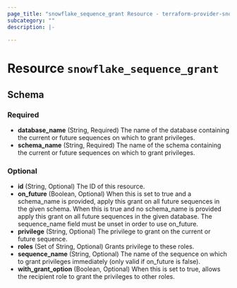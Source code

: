 ```yaml
---
page_title: "snowflake_sequence_grant Resource - terraform-provider-snowflake"
subcategory: ""
description: |-
  
---
```


# Resource `snowflake_sequence_grant`





## Schema

### Required

- **database_name** (String, Required) The name of the database containing the current or future sequences on which to grant privileges.
- **schema_name** (String, Required) The name of the schema containing the current or future sequences on which to grant privileges.

### Optional

- **id** (String, Optional) The ID of this resource.
- **on_future** (Boolean, Optional) When this is set to true and a schema_name is provided, apply this grant on all future sequences in the given schema. When this is true and no schema_name is provided apply this grant on all future sequences in the given database. The sequence_name field must be unset in order to use on_future.
- **privilege** (String, Optional) The privilege to grant on the current or future sequence.
- **roles** (Set of String, Optional) Grants privilege to these roles.
- **sequence_name** (String, Optional) The name of the sequence on which to grant privileges immediately (only valid if on_future is false).
- **with_grant_option** (Boolean, Optional) When this is set to true, allows the recipient role to grant the privileges to other roles.


